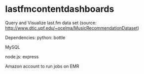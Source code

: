 lastfmcontentdashboards
=======================

Query and Visualize last.fm data set (source: http://www.dtic.upf.edu/~ocelma/MusicRecommendationDataset)

Dependencies:
python: bottle

MySQL

node.js: express

Amazon account to run jobs on EMR
